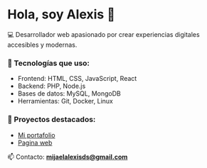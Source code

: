 # Hola, soy Alexis 👋  

💻 Desarrollador web apasionado por crear experiencias digitales accesibles y modernas.  

### 🚀 Tecnologías que uso:
- Frontend: HTML, CSS, JavaScript, React
- Backend: PHP, Node.js
- Bases de datos: MySQL, MongoDB
- Herramientas: Git, Docker, Linux

### 📂 Proyectos destacados:
- [Mi portafolio](https://github.com/Alexds30/mi-portafolio)
- [Pagina web](https://arquidea.wuaze.com/public/)

📫 Contacto: **mijaelalexisds@gmail.com**

